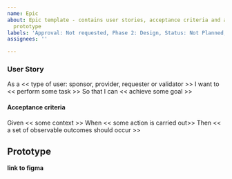```yaml
---
name: Epic
about: Epic template - contains user stories, acceptance criteria and a high fidelity
  prototype
labels: 'Approval: Not requested, Phase 2: Design, Status: Not Planned, Type: Epic'
assignees: ''

---
```


### User Story
As a << type of user: sponsor, provider, requester or validator >>
I want to << perform some task >>
So that I can << achieve some goal >>

#### Acceptance criteria

Given << some context >>
When << some action is carried out>>
Then << a set of observable outcomes should occur >>


## Prototype
__link to figma__

